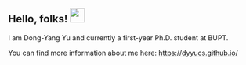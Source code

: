 ## Hello, folks! <img src="https://raw.githubusercontent.com/MartinHeinz/MartinHeinz/master/wave.gif" width="30px">

<!--
**dyyuCS/dyyuCS** is a ✨ _special_ ✨ repository because its `README.md` (this file) appears on your GitHub profile.

Here are some ideas to get you started:

- 🔭 I’m currently working on ...
- 🌱 I’m currently learning ...
- 👯 I’m looking to collaborate on ...
- 🤔 I’m looking for help with ...
- 💬 Ask me about ...
- 📫 How to reach me: ...
- 😄 Pronouns: ...
- ⚡ Fun fact: ...
-->
I am Dong-Yang Yu and currently a first-year Ph.D. student at BUPT.

You can find more information about me here: https://dyyucs.github.io/
